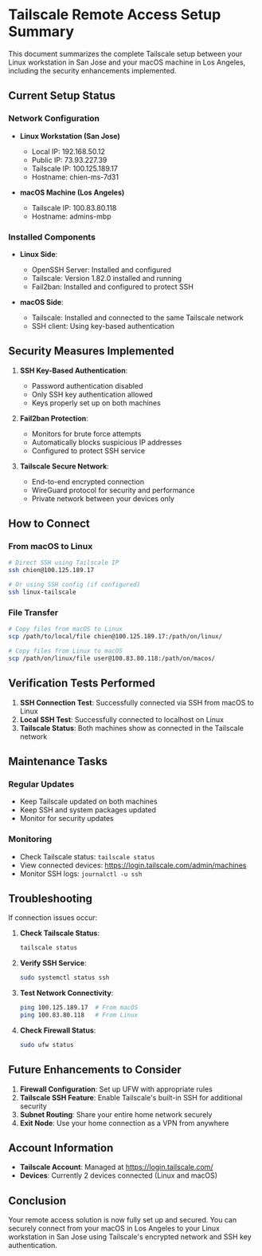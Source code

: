 # Tailscale Remote Access Setup Summary

This document summarizes the complete Tailscale setup between your Linux workstation in San Jose and your macOS machine in Los Angeles, including the security enhancements implemented.

## Current Setup Status

### Network Configuration
- **Linux Workstation (San Jose)**
  - Local IP: 192.168.50.12
  - Public IP: 73.93.227.39
  - Tailscale IP: 100.125.189.17
  - Hostname: chien-ms-7d31

- **macOS Machine (Los Angeles)**
  - Tailscale IP: 100.83.80.118
  - Hostname: admins-mbp

### Installed Components
- **Linux Side**:
  - OpenSSH Server: Installed and configured
  - Tailscale: Version 1.82.0 installed and running
  - Fail2ban: Installed and configured to protect SSH

- **macOS Side**:
  - Tailscale: Installed and connected to the same Tailscale network
  - SSH client: Using key-based authentication

## Security Measures Implemented

1. **SSH Key-Based Authentication**:
   - Password authentication disabled
   - Only SSH key authentication allowed
   - Keys properly set up on both machines

2. **Fail2ban Protection**:
   - Monitors for brute force attempts
   - Automatically blocks suspicious IP addresses
   - Configured to protect SSH service

3. **Tailscale Secure Network**:
   - End-to-end encrypted connection
   - WireGuard protocol for security and performance
   - Private network between your devices only

## How to Connect

### From macOS to Linux
```bash
# Direct SSH using Tailscale IP
ssh chien@100.125.189.17

# Or using SSH config (if configured)
ssh linux-tailscale
```

### File Transfer
```bash
# Copy files from macOS to Linux
scp /path/to/local/file chien@100.125.189.17:/path/on/linux/

# Copy files from Linux to macOS
scp /path/on/linux/file user@100.83.80.118:/path/on/macos/
```

## Verification Tests Performed

1. **SSH Connection Test**: Successfully connected via SSH from macOS to Linux
2. **Local SSH Test**: Successfully connected to localhost on Linux
3. **Tailscale Status**: Both machines show as connected in the Tailscale network

## Maintenance Tasks

### Regular Updates
- Keep Tailscale updated on both machines
- Keep SSH and system packages updated
- Monitor for security updates

### Monitoring
- Check Tailscale status: `tailscale status`
- View connected devices: https://login.tailscale.com/admin/machines
- Monitor SSH logs: `journalctl -u ssh`

## Troubleshooting

If connection issues occur:

1. **Check Tailscale Status**:
   ```bash
   tailscale status
   ```

2. **Verify SSH Service**:
   ```bash
   sudo systemctl status ssh
   ```

3. **Test Network Connectivity**:
   ```bash
   ping 100.125.189.17  # From macOS
   ping 100.83.80.118   # From Linux
   ```

4. **Check Firewall Status**:
   ```bash
   sudo ufw status
   ```

## Future Enhancements to Consider

1. **Firewall Configuration**: Set up UFW with appropriate rules
2. **Tailscale SSH Feature**: Enable Tailscale's built-in SSH for additional security
3. **Subnet Routing**: Share your entire home network securely
4. **Exit Node**: Use your home connection as a VPN from anywhere

## Account Information

- **Tailscale Account**: Managed at https://login.tailscale.com/
- **Devices**: Currently 2 devices connected (Linux and macOS)

## Conclusion

Your remote access solution is now fully set up and secured. You can securely connect from your macOS in Los Angeles to your Linux workstation in San Jose using Tailscale's encrypted network and SSH key authentication.
